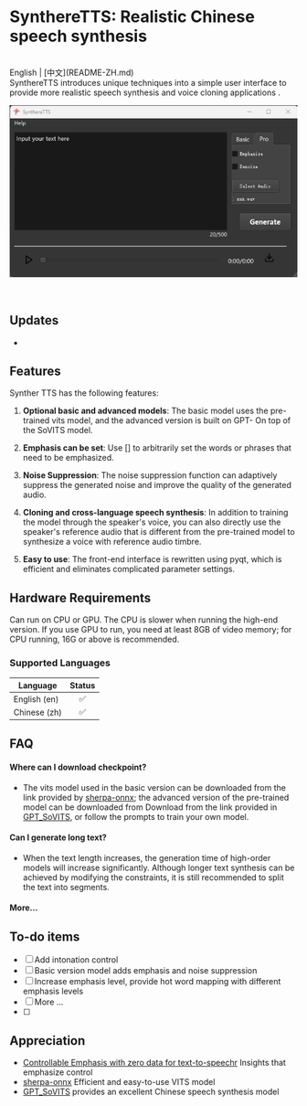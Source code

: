 # SynthereTTS: Realistic Chinese speech synthesis 

<br> 
English | [中文](README-ZH.md)
<br> SynthereTTS introduces unique techniques into a simple user interface to provide more realistic speech synthesis and voice cloning applications . 

![mainframe](./resource/main.png) 

<br> 

## Updates 

- 

  

## Features 

Synther TTS has the following features: 

1. **Optional basic and advanced models**: The basic model uses the pre-trained vits model, and the advanced version is built on GPT- On top of the SoVITS model. 

2. **Emphasis can be set**: Use [] to arbitrarily set the words or phrases that need to be emphasized. 

3. **Noise Suppression**: The noise suppression function can adaptively suppress the generated noise and improve the quality of the generated audio. 

4. **Cloning and cross-language speech synthesis**: In addition to training the model through the speaker's voice, you can also directly use the speaker's reference audio that is different from the pre-trained model to synthesize a voice with reference audio timbre. 
5. **Easy to use**: The front-end interface is rewritten using pyqt, which is efficient and eliminates complicated parameter settings. 



## Hardware Requirements 

 Can run on CPU or GPU. The CPU is slower when running the high-end version. If you use GPU to run, you need at least 8GB of video memory; for CPU running, 16G or above is recommended. 



### Supported Languages 

| Language | Status |
| ------- |:---:|
| English (en) | ✅ |
| Chinese (zh) | ✅ |

## FAQ 

#### Where can I download checkpoint? 

* The vits model used in the basic version can be downloaded from the link provided by [sherpa-onnx](https://github.com/k2-fsa/sherpa-onnx); the advanced version of the pre-trained model can be downloaded from Download from the link provided in [GPT_SoVITS](https://github.com/RVC-Boss/GPT-SoVITS), or follow the prompts to train your own model. 

#### Can I generate long text? 

* When the text length increases, the generation time of high-order models will increase significantly. Although longer text synthesis can be achieved by modifying the constraints, it is still recommended to split the text into segments. 

#### More... 

## To-do items 
- [ ] Add intonation control 
- [ ] Basic version model adds emphasis and noise suppression 
- [ ] Increase emphasis level, provide hot word mapping with different emphasis levels 
- [ ] More ... 
- [ ] 

## Appreciation 

- [Controllable Emphasis with zero data for text-to-speechr](https://arxiv.org/abs/2307.07062) Insights that emphasize control 
- [sherpa-onnx](https://github.com/k2-fsa/sherpa-onnx) Efficient and easy-to-use VITS model
- [GPT_SoVITS](https://github.com/RVC-Boss/GPT-SoVITS) provides an excellent Chinese speech synthesis model
